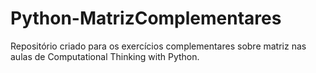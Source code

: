 # Python-MatrizComplementares
Repositório criado para os exercícios complementares sobre matriz nas aulas de Computational Thinking with Python.
